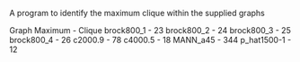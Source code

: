 A	program	to	identify	the	maximum	clique	within	the	supplied	graphs

Graph Maximum - Clique
brock800_1    - 23 
brock800_2    - 24 
brock800_3    - 25
brock800_4    - 26
c2000.9       - 78
c4000.5       - 18
MANN_a45      - 344
p_hat1500-1   - 12

